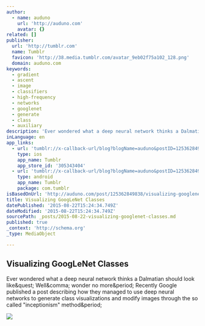 ```yaml
---
author:
  - name: auduno
    url: 'http://auduno.com'
    avatar: {}
related: []
publisher:
  url: 'http://tumblr.com'
  name: Tumblr
  favicon: 'http://38.media.tumblr.com/avatar_9eb02f75a102_128.png'
  domain: auduno.com
keywords:
  - gradient
  - ascent
  - image
  - classifiers
  - high-frequency
  - networks
  - googlenet
  - generate
  - class
  - auxiliary
description: 'Ever wondered what a deep neural network thinks a Dalmatian should look like? Well, wonder no more. Recently Google published a post describing how they managed to use deep neural networks to generate class visualizations and modify images through the so called "inceptionism" method.'
inLanguage: en
app_links:
  - url: 'tumblr://x-callback-url/blog?blogName=auduno&postID=125362849838'
    type: ios
    app_name: Tumblr
    app_store_id: '305343404'
  - url: 'tumblr://x-callback-url/blog?blogName=auduno&postID=125362849838'
    type: android
    app_name: Tumblr
    package: com.tumblr
isBasedOnUrl: 'http://auduno.com/post/125362849838/visualizing-googlenet-classes'
title: Visualizing GoogLeNet Classes
datePublished: '2015-08-22T15:24:34.749Z'
dateModified: '2015-08-22T15:24:34.749Z'
sourcePath: _posts/2015-08-22-visualizing-googlenet-classes.md
published: true
_context: 'http://schema.org'
_type: MediaObject

---
```

<article style=""><h1>Visualizing GoogLeNet Classes</h1><p>Ever wondered what a deep neural network thinks a Dalmatian should look like&amp;quest; Well&amp;comma; wonder no more&amp;period; Recently Google published a post describing how they managed to use deep neural networks to generate class visualizations and modify images through the so called "inceptionism" method&amp;period;</p><img src="http://auduno.github.io/deepdraw/images/deepdraw_example_0013.png" /></article>